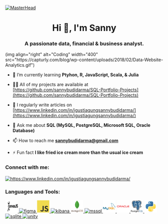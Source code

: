 [![MasterHead](https://miro.medium.com/v2/resize:fit:720/format:webp/0*tD5kEC2JYcKHH0zO.gif)](https://www.linkedin.com/in/igustiagungsannybudidarma/)
<h1 align="center">Hi 👋, I'm Sanny</h1>
<h3 align="center">A passionate data, financial & business analyst.</h3>
(img align="right" alt="Coding" width="400" src="https://capturly.com/blog/wp-content/uploads/2018/02/Data-Website-Analytics.gif")


- 🌱 I’m currently learning **Ptyhon, R, JavaScript, Scala, & Julia**

- 👨‍💻 All of my projects are available at [https://github.com/sannybudidarma/SQL-Portfolio-Projects](https://github.com/sannybudidarma/SQL-Portfolio-Projects)

- 📝 I regularly write articles on [https://www.linkedin.com/in/igustiagungsannybudidarma/](https://www.linkedin.com/in/igustiagungsannybudidarma/)

- 💬 Ask me about **SQL (MySQL, PostgreSQL, Microsoft SQL, Oracle Database)**

- 📫 How to reach me **sannybudidarma@gmail.com**

- ⚡ Fun fact **I like fried ice cream more than the usual ice cream**

<h3 align="left">Connect with me:</h3>
<p align="left">
<a href="https://linkedin.com/in/https://www.linkedin.com/in/igustiagungsannybudidarma/" target="blank"><img align="center" src="https://raw.githubusercontent.com/rahuldkjain/github-profile-readme-generator/master/src/images/icons/Social/linked-in-alt.svg" alt="https://www.linkedin.com/in/igustiagungsannybudidarma/" height="30" width="40" /></a>
</p>

<h3 align="left">Languages and Tools:</h3>
<p align="left"> <a href="https://canvasjs.com" target="_blank" rel="noreferrer"> <img src="https://raw.githubusercontent.com/Hardik0307/Hardik0307/master/assets/canvasjs-charts.svg" alt="canvasjs" width="40" height="40"/> </a> <a href="https://www.figma.com/" target="_blank" rel="noreferrer"> <img src="https://www.vectorlogo.zone/logos/figma/figma-icon.svg" alt="figma" width="40" height="40"/> </a> <a href="https://developer.mozilla.org/en-US/docs/Web/JavaScript" target="_blank" rel="noreferrer"> <img src="https://raw.githubusercontent.com/devicons/devicon/master/icons/javascript/javascript-original.svg" alt="javascript" width="40" height="40"/> </a> <a href="https://www.elastic.co/kibana" target="_blank" rel="noreferrer"> <img src="https://www.vectorlogo.zone/logos/elasticco_kibana/elasticco_kibana-icon.svg" alt="kibana" width="40" height="40"/> </a> <a href="https://www.mongodb.com/" target="_blank" rel="noreferrer"> <img src="https://raw.githubusercontent.com/devicons/devicon/master/icons/mongodb/mongodb-original-wordmark.svg" alt="mongodb" width="40" height="40"/> </a> <a href="https://www.microsoft.com/en-us/sql-server" target="_blank" rel="noreferrer"> <img src="https://www.svgrepo.com/show/303229/microsoft-sql-server-logo.svg" alt="mssql" width="40" height="40"/> </a> <a href="https://www.mysql.com/" target="_blank" rel="noreferrer"> <img src="https://raw.githubusercontent.com/devicons/devicon/master/icons/mysql/mysql-original-wordmark.svg" alt="mysql" width="40" height="40"/> </a> <a href="https://www.oracle.com/" target="_blank" rel="noreferrer"> <img src="https://raw.githubusercontent.com/devicons/devicon/master/icons/oracle/oracle-original.svg" alt="oracle" width="40" height="40"/> </a> <a href="https://www.postgresql.org" target="_blank" rel="noreferrer"> <img src="https://raw.githubusercontent.com/devicons/devicon/master/icons/postgresql/postgresql-original-wordmark.svg" alt="postgresql" width="40" height="40"/> </a> <a href="https://www.python.org" target="_blank" rel="noreferrer"> <img src="https://raw.githubusercontent.com/devicons/devicon/master/icons/python/python-original.svg" alt="python" width="40" height="40"/> </a> <a href="https://www.sqlite.org/" target="_blank" rel="noreferrer"> <img src="https://www.vectorlogo.zone/logos/sqlite/sqlite-icon.svg" alt="sqlite" width="40" height="40"/> </a> <a href="https://unity.com/" target="_blank" rel="noreferrer"> <img src="https://www.vectorlogo.zone/logos/unity3d/unity3d-icon.svg" alt="unity" width="40" height="40"/> </a> </p>
